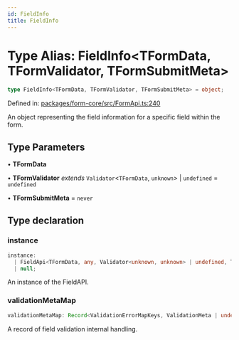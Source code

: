 ```yaml
---
id: FieldInfo
title: FieldInfo
---
```


# Type Alias: FieldInfo\<TFormData, TFormValidator, TFormSubmitMeta\>

```ts
type FieldInfo<TFormData, TFormValidator, TFormSubmitMeta> = object;
```

Defined in: [packages/form-core/src/FormApi.ts:240](https://github.com/TanStack/form/blob/main/packages/form-core/src/FormApi.ts#L240)

An object representing the field information for a specific field within the form.

## Type Parameters

• **TFormData**

• **TFormValidator** *extends* `Validator`\<`TFormData`, `unknown`\> \| `undefined` = `undefined`

• **TFormSubmitMeta** = `never`

## Type declaration

### instance

```ts
instance: 
  | FieldApi<TFormData, any, Validator<unknown, unknown> | undefined, TFormValidator, any, TFormSubmitMeta>
  | null;
```

An instance of the FieldAPI.

### validationMetaMap

```ts
validationMetaMap: Record<ValidationErrorMapKeys, ValidationMeta | undefined>;
```

A record of field validation internal handling.
